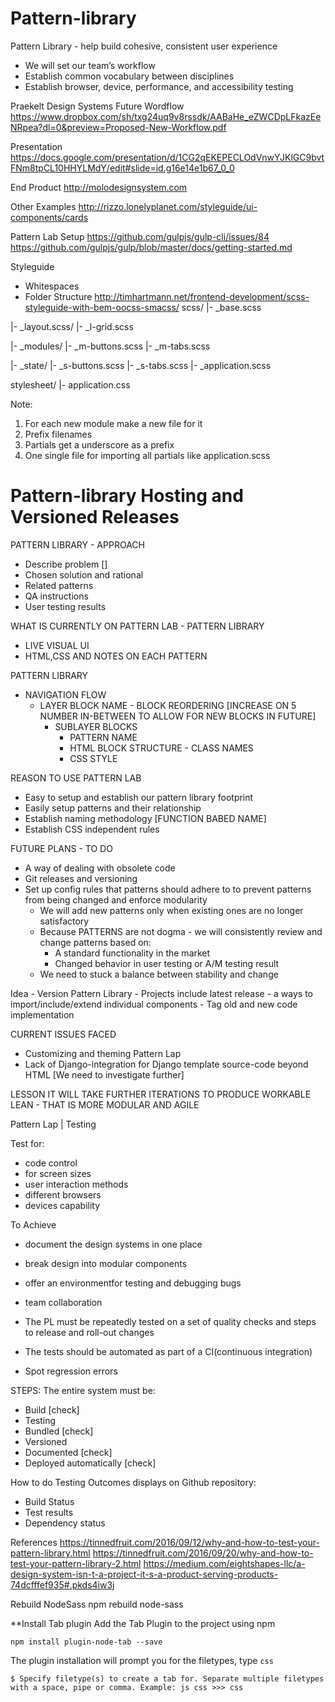 # Pattern-library
Pattern Library - help build cohesive, consistent user experience
- We will set our team’s workflow
- Establish common vocabulary between disciplines
- Establish browser, device, performance, and accessibility testing

Praekelt Design Systems Future Wordflow
https://www.dropbox.com/sh/txg24uq9v8rssdk/AABaHe_eZWCDpLFkazEeNRpea?dl=0&preview=Proposed-New-Workflow.pdf

Presentation
https://docs.google.com/presentation/d/1CG2qEKEPECLOdVnwYJKlGC9bvtFNm8tpCL10HHYLMdY/edit#slide=id.g16e14e1b67_0_0

End Product
http://molodesignsystem.com

Other Examples
http://rizzo.lonelyplanet.com/styleguide/ui-components/cards

Pattern Lab Setup
https://github.com/gulpjs/gulp-cli/issues/84
https://github.com/gulpjs/gulp/blob/master/docs/getting-started.md


Styleguide

- Whitespaces
- Folder Structure
http://timhartmann.net/frontend-development/scss-styleguide-with-bem-oocss-smacss/
scss/
|-  _base.scss

|-  _layout.scss/
    |- _l-grid.scss

|-  _modules/
    |- _m-buttons.scss
    |- _m-tabs.scss

|-  _state/
    |- _s-buttons.scss
    |- _s-tabs.scss
|-  _application.scss

stylesheet/
|- application.css

Note:
1. For each new module make a new file for it
2. Prefix filenames
3. Partials get a underscore as a prefix
4. One single file for importing all partials like application.scss

# Pattern-library Hosting and Versioned Releases



  PATTERN LIBRARY - APPROACH

  - Describe problem []
  - Chosen solution and rational
  - Related patterns
  - QA instructions
  - User testing results

  WHAT IS CURRENTLY ON PATTERN LAB - PATTERN LIBRARY
  - LIVE VISUAL UI
  - HTML,CSS AND NOTES ON EACH PATTERN

  PATTERN LIBRARY
  - NAVIGATION FLOW
    - LAYER BLOCK NAME - BLOCK REORDERING [INCREASE ON 5 NUMBER IN-BETWEEN TO ALLOW FOR NEW BLOCKS IN FUTURE]
      - SUBLAYER BLOCKS
        - PATTERN NAME
        - HTML BLOCK STRUCTURE - CLASS NAMES
        - CSS STYLE

  REASON TO USE PATTERN LAB
  - Easy to setup and establish our pattern library footprint
  - Easily setup patterns and their relationship
  - Establish naming methodology [FUNCTION BABED NAME]
  - Establish CSS independent rules   

  FUTURE PLANS - TO DO
  - A way of dealing with obsolete code
  - Git releases and versioning
  - Set up config rules that patterns should adhere to to prevent patterns from being changed and enforce modularity
    - We will add new patterns only when existing ones are no longer satisfactory
    - Because PATTERNS are not dogma - we will consistently review and change patterns based on:
      - A standard functionality in the market
      - Changed behavior in user testing or A/M testing result
    - We need to stuck a balance between stability and change

  Idea - Version Pattern Library
       - Projects include latest release - a ways to import/include/extend individual components
       - Tag old and new code implementation

  CURRENT ISSUES FACED
  - Customizing and theming Pattern Lap
  - Lack of Django-integration for Django template source-code beyond HTML [We need to investigate further]

  LESSON
  IT WILL TAKE FURTHER ITERATIONS TO PRODUCE WORKABLE LEAN - THAT IS MORE MODULAR AND AGILE

  Pattern Lap | Testing

  Test for:
  -  code control
  - for screen sizes
  - user interaction methods
  - different browsers
  - devices capability

  To Achieve
  - document the design systems in one place
  - break design into modular components
  - offer an environmentfor testing and debugging bugs
  - team collaboration

- The PL must be repeatedly tested on a set of quality checks and steps to release and roll-out changes
- The tests should be automated as part of a CI(continuous integration)  
- Spot regression errors

STEPS:
  The entire system must be:
  - Build [check]
  - Testing
  - Bundled [check]
  - Versioned
  - Documented [check]
  - Deployed automatically [check]

  How to do Testing
  Outcomes displays on Github repository:
  -  Build Status
  - Test results
  - Dependency status

References
  https://tinnedfruit.com/2016/09/12/why-and-how-to-test-your-pattern-library.html
  https://tinnedfruit.com/2016/09/20/why-and-how-to-test-your-pattern-library-2.html
  https://medium.com/eightshapes-llc/a-design-system-isn-t-a-project-it-s-a-product-serving-products-74dcfffef935#.pkds4iw3j

Rebuild NodeSass
npm rebuild node-sass

**Install Tab plugin
Add the Tab Plugin to the project using npm

    npm install plugin-node-tab --save

The plugin installation will prompt you for the filetypes, type `css`

```
$ Specify filetype(s) to create a tab for. Separate multiple filetypes with a space, pipe or comma. Example: js css >>> css
```

